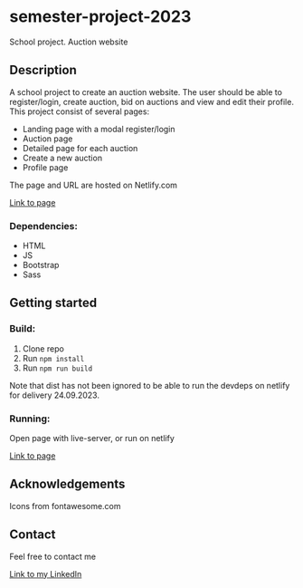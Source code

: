 # semester-project-2023
School project. Auction website

## Description
A school project to create an auction website. The user should be able to register/login, create auction, bid on auctions and view and edit their profile. This project consist of several pages: 
- Landing page with a modal register/login
- Auction page
- Detailed page for each auction
- Create a new auction
- Profile page

The page and URL are hosted on Netlify.com

[Link to page](https://jazzy-halva-eacb6b.netlify.app/)

### Dependencies: 
* HTML
* JS
* Bootstrap
* Sass

## Getting started
### Build: 
1. Clone repo
2. Run `npm install`
3. Run `npm run build`

Note that dist has not been ignored to be able to run the devdeps on netlify for delivery 24.09.2023.

### Running: 
Open page with live-server, or run on netlify

[Link to page](https://jazzy-halva-eacb6b.netlify.app/)


## Acknowledgements
Icons from fontawesome.com

## Contact 
Feel free to contact me 

[Link to my LinkedIn](https://www.linkedin.com/in/ingeborg-sanna-a2805516a/)
